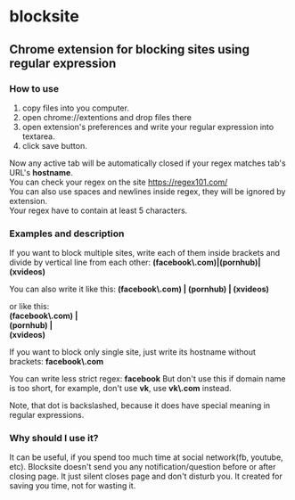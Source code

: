 # blocksite
## Chrome extension for blocking sites using regular expression
### How to use
1. copy files into you computer.
2. open chrome://extentions and drop files there
3. open extension's preferences and write your regular expression into textarea.
4. click save button.  

Now any active tab will be automatically closed if your regex matches tab's URL's **hostname**.  
You can check your regex on the site https://regex101.com/  
You can also use spaces and newlines inside regex, they will be ignored by extension.  
Your regex have to contain at least 5 characters.


### Examples and description
If you want to block multiple sites, write each of them inside brackets and divide by vertical line from each other:
**(facebook\\.com)|(pornhub)|(xvideos)**

You can also write it like this:
**(facebook\\.com) | (pornhub) | (xvideos)**

or like this:  
**(facebook\\.com) |**  
**(pornhub) |**  
**(xvideos)**   

If you want to block only single site, just write its hostname without brackets:
**facebook\\.com**

You can write less strict regex: **facebook**
But don't use this if domain name is too short, for example, don't use **vk**, use **vk\\.com** instead.

Note, that dot is backslashed, because it does have special meaning in regular expressions.

### Why should I use it?
It can be useful, if you spend too much time at social network(fb, youtube, etc). Blocksite doesn't send you any notification/question before or after closing page. It just silent closes page and don't disturb you. It created for saving you time, not for wasting it.

